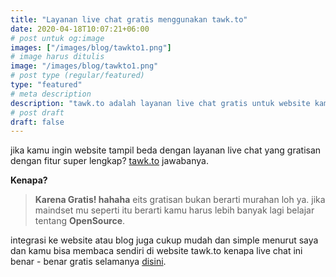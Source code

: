 ```yaml
---
title: "Layanan live chat gratis menggunakan tawk.to"
date: 2020-04-18T10:07:21+06:00
# post untuk og:image
images: ["/images/blog/tawkto1.png"]
# image harus ditulis 
image: "/images/blog/tawkto1.png"
# post type (regular/featured)
type: "featured"
# meta description
description: "tawk.to adalah layanan live chat gratis untuk website kamu"
# post draft
draft: false
---
```


jika kamu ingin website tampil beda dengan layanan live chat yang gratisan dengan fitur super lengkap? [tawk.to](https://www.tawk.to/) jawabanya. 

**Kenapa?**

>**Karena Gratis! hahaha** eits gratisan bukan berarti murahan loh ya. jika maindset mu seperti itu berarti kamu harus lebih banyak lagi belajar tentang **OpenSource**. 

integrasi ke website atau blog juga cukup mudah dan simple menurut saya dan kamu bisa membaca sendiri di website tawk.to kenapa live chat ini benar - benar gratis selamanya [disini](https://www.tawk.to/why-free/).




